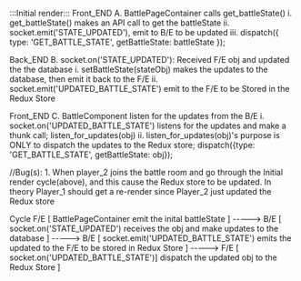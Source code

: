 
:::Initial render:::
  Front_END
  A. BattlePageContainer calls get_battleState()
      i.    get_battleState() makes an API call to get the battleState
      ii.   socket.emit('STATE_UPDATED'), emit to B/E to be updated
      iii.  dispatch({ type: 'GET_BATTLE_STATE', getBattleState: battleState });

  Back_END
  B. socket.on('STATE_UPDATED'): Received F/E obj and updated the the database
      i.  setBattleState(stateObj) makes the updates to the database, then emit it back to the F/E
      ii. socket.emit('UPDATED_BATTLE_STATE') emit to the F/E to be Stored in the Redux Store

  Front_END
  C. BattleComponent listen for the updates from the B/E
      i. socket.on('UPDATED_BATTLE_STATE') listens for the updates and make a thunk call; listen_for_updates(obj)
      ii. listen_for_updates(obj)'s purpose is ONLY to dispatch the updates to the Redux store; dispatch({type: 'GET_BATTLE_STATE', getBattleState: obj});

  //Bug(s):
    1. When player_2 joins the battle room and go through the Initial render cycle(above), and this cause the Redux store to be updated. In theory Player_1 should get a re-render since Player_2 just updated the Redux store


Cycle
  F/E [ BattlePageContainer emit the inital battleState ] ----->
  B/E [ socket.on('STATE_UPDATED') receives the obj and make updates to the database ] ----->
  B/E [ socket.emit('UPDATED_BATTLE_STATE') emits the updated to the F/E to be stored in Redux Store ] ----->
  F/E [ socket.on('UPDATED_BATTLE_STATE')] dispatch the updated obj to the Redux Store ]
